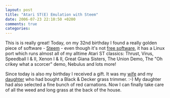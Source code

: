 ```yaml
---
layout: post
title: "Atari ST(E) Emulation with Steem"
date: 2006-07-23 22:10:50 +0200
comments: true
categories: 
---
```


This is is really great!  Today, on my 32nd birthday I found a really
golden piece of software - [Steem][1] - even though it's not
[free software][2], it has a Linux port which runs almost all of my
alltime Atari ST classics: Thrust, Virus, Speedball I & II, Xenon I &
II, Great Giana Sisters, The Union Demo, The "Oh crikey what a scorcer"
demo, Nebulus and lots more!

Since today is also my birthday I received a gift.  It was my [wife][3]
and my [daughter][4] who had bought a Black & Decker grass trimmer. :-)
My daughter had also selected a fine bunch of red carnations.  Now I can
finally take care of all the weed and long grass at the back of the
house.

[1]: http://steem.atari.st/
[2]: http://fsf.org/
[3]: http://vmlinux.org/ilse
[4]: http://vmlinux.org/oona
